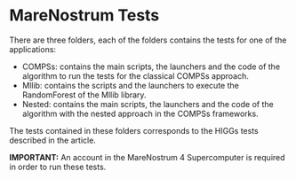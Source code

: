 # MareNostrum Tests

There are three folders, each of the folders contains the tests for one of the applications:
- COMPSs: contains the main scripts, the launchers and the code of the algorithm to run the tests for the classical COMPSs approach.
- Mllib: contains the scripts and the launchers to execute the RandomForest of the Mllib library.
- Nested: contains the main scripts, the launchers and the code of the algorithm with the nested approach in the COMPSs frameworks.

The tests contained in these folders corresponds to the HIGGs tests described in the article.

**IMPORTANT:** An account in the MareNostrum 4 Supercomputer is required in order to run these tests.
